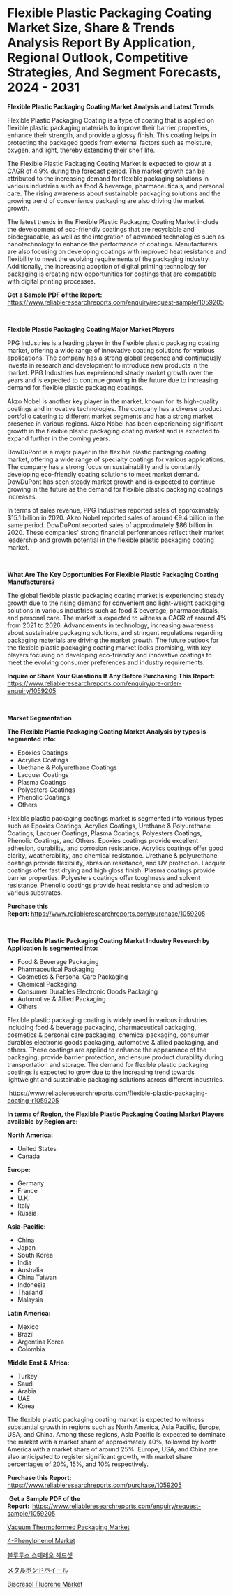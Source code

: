 <p><h1>Flexible Plastic Packaging Coating Market Size, Share & Trends Analysis Report By Application, Regional Outlook, Competitive Strategies, And Segment Forecasts, 2024 - 2031</h1></p><p><strong>Flexible Plastic Packaging Coating Market Analysis and Latest Trends</strong></p>
<p><p>Flexible Plastic Packaging Coating is a type of coating that is applied on flexible plastic packaging materials to improve their barrier properties, enhance their strength, and provide a glossy finish. This coating helps in protecting the packaged goods from external factors such as moisture, oxygen, and light, thereby extending their shelf life.</p><p>The Flexible Plastic Packaging Coating Market is expected to grow at a CAGR of 4.9% during the forecast period. The market growth can be attributed to the increasing demand for flexible packaging solutions in various industries such as food & beverage, pharmaceuticals, and personal care. The rising awareness about sustainable packaging solutions and the growing trend of convenience packaging are also driving the market growth.</p><p>The latest trends in the Flexible Plastic Packaging Coating Market include the development of eco-friendly coatings that are recyclable and biodegradable, as well as the integration of advanced technologies such as nanotechnology to enhance the performance of coatings. Manufacturers are also focusing on developing coatings with improved heat resistance and flexibility to meet the evolving requirements of the packaging industry. Additionally, the increasing adoption of digital printing technology for packaging is creating new opportunities for coatings that are compatible with digital printing processes.</p></p>
<p><strong>Get a Sample PDF of the Report:&nbsp;</strong> <a href="https://www.reliableresearchreports.com/enquiry/request-sample/1059205">https://www.reliableresearchreports.com/enquiry/request-sample/1059205</a></p>
<p>&nbsp;</p>
<p><strong>Flexible Plastic Packaging Coating Major Market Players</strong></p>
<p><p>PPG Industries is a leading player in the flexible plastic packaging coating market, offering a wide range of innovative coating solutions for various applications. The company has a strong global presence and continuously invests in research and development to introduce new products in the market. PPG Industries has experienced steady market growth over the years and is expected to continue growing in the future due to increasing demand for flexible plastic packaging coatings.</p><p>Akzo Nobel is another key player in the market, known for its high-quality coatings and innovative technologies. The company has a diverse product portfolio catering to different market segments and has a strong market presence in various regions. Akzo Nobel has been experiencing significant growth in the flexible plastic packaging coating market and is expected to expand further in the coming years.</p><p>DowDuPont is a major player in the flexible plastic packaging coating market, offering a wide range of specialty coatings for various applications. The company has a strong focus on sustainability and is constantly developing eco-friendly coating solutions to meet market demand. DowDuPont has seen steady market growth and is expected to continue growing in the future as the demand for flexible plastic packaging coatings increases.</p><p>In terms of sales revenue, PPG Industries reported sales of approximately $15.1 billion in 2020. Akzo Nobel reported sales of around €9.4 billion in the same period. DowDuPont reported sales of approximately $86 billion in 2020. These companies' strong financial performances reflect their market leadership and growth potential in the flexible plastic packaging coating market.</p></p>
<p>&nbsp;</p>
<p><strong>What Are The Key Opportunities For Flexible Plastic Packaging Coating Manufacturers?</strong></p>
<p><p>The global flexible plastic packaging coating market is experiencing steady growth due to the rising demand for convenient and light-weight packaging solutions in various industries such as food & beverage, pharmaceuticals, and personal care. The market is expected to witness a CAGR of around 4% from 2021 to 2026. Advancements in technology, increasing awareness about sustainable packaging solutions, and stringent regulations regarding packaging materials are driving the market growth. The future outlook for the flexible plastic packaging coating market looks promising, with key players focusing on developing eco-friendly and innovative coatings to meet the evolving consumer preferences and industry requirements.</p></p>
<p><strong>Inquire or Share Your Questions If Any Before Purchasing This Report:</strong> <a href="https://www.reliableresearchreports.com/enquiry/pre-order-enquiry/1059205">https://www.reliableresearchreports.com/enquiry/pre-order-enquiry/1059205</a></p>
<p>&nbsp;</p>
<p><strong>Market Segmentation</strong></p>
<p><strong>The Flexible Plastic Packaging Coating Market Analysis by types is segmented into:</strong></p>
<p><ul><li>Epoxies Coatings</li><li>Acrylics Coatings</li><li>Urethane & Polyurethane Coatings</li><li>Lacquer Coatings</li><li>Plasma Coatings</li><li>Polyesters Coatings</li><li>Phenolic Coatings</li><li>Others</li></ul></p>
<p><p>Flexible plastic packaging coatings market is segmented into various types such as Epoxies Coatings, Acrylics Coatings, Urethane & Polyurethane Coatings, Lacquer Coatings, Plasma Coatings, Polyesters Coatings, Phenolic Coatings, and Others. Epoxies coatings provide excellent adhesion, durability, and corrosion resistance. Acrylics coatings offer good clarity, weatherability, and chemical resistance. Urethane & polyurethane coatings provide flexibility, abrasion resistance, and UV protection. Lacquer coatings offer fast drying and high gloss finish. Plasma coatings provide barrier properties. Polyesters coatings offer toughness and solvent resistance. Phenolic coatings provide heat resistance and adhesion to various substrates.</p></p>
<p><strong>Purchase this Report:&nbsp;</strong><a href="https://www.reliableresearchreports.com/purchase/1059205">https://www.reliableresearchreports.com/purchase/1059205</a></p>
<p>&nbsp;</p>
<p><strong>The Flexible Plastic Packaging Coating Market Industry Research by Application is segmented into:</strong></p>
<p><ul><li>Food & Beverage Packaging</li><li>Pharmaceutical Packaging</li><li>Cosmetics & Personal Care Packaging</li><li>Chemical Packaging</li><li>Consumer Durables Electronic Goods Packaging</li><li>Automotive & Allied Packaging</li><li>Others</li></ul></p>
<p><p>Flexible plastic packaging coating is widely used in various industries including food & beverage packaging, pharmaceutical packaging, cosmetics & personal care packaging, chemical packaging, consumer durables electronic goods packaging, automotive & allied packaging, and others. These coatings are applied to enhance the appearance of the packaging, provide barrier protection, and ensure product durability during transportation and storage. The demand for flexible plastic packaging coatings is expected to grow due to the increasing trend towards lightweight and sustainable packaging solutions across different industries.</p></p>
<p><a href="https://www.reliableresearchreports.com/flexible-plastic-packaging-coating-r1059205">&nbsp;https://www.reliableresearchreports.com/flexible-plastic-packaging-coating-r1059205</a></p>
<p><strong>In terms of Region, the Flexible Plastic Packaging Coating Market Players available by Region are:</strong></p>
<p>
    <p> <strong> North America: </strong>
        <ul>
            <li>United States</li>
            <li>Canada</li>
        </ul>
        </p> 
    <p> <strong> Europe: </strong>
        <ul>
            <li>Germany</li>
            <li>France</li>
            <li>U.K.</li>
            <li>Italy</li>
            <li>Russia</li>
        </ul>
        </p> 
    <p> <strong> Asia-Pacific: </strong>
        <ul>
            <li>China</li>
            <li>Japan</li>
            <li>South Korea</li>
            <li>India</li>
            <li>Australia</li>
            <li>China Taiwan</li>
            <li>Indonesia</li>
            <li>Thailand</li>
            <li>Malaysia</li>
        </ul>
        </p> 
    <p> <strong> Latin America: </strong>
        <ul>
            <li>Mexico</li>
            <li>Brazil</li>
            <li>Argentina Korea</li>
            <li>Colombia</li>
        </ul>
        </p> 
    <p> <strong> Middle East & Africa: </strong>
        <ul>
            <li>Turkey</li>
            <li>Saudi</li>
            <li>Arabia</li>
            <li>UAE</li>
            <li>Korea</li>
        </ul>
    </p>
    </p>
<p><p>The flexible plastic packaging coating market is expected to witness substantial growth in regions such as North America, Asia Pacific, Europe, USA, and China. Among these regions, Asia Pacific is expected to dominate the market with a market share of approximately 40%, followed by North America with a market share of around 25%. Europe, USA, and China are also anticipated to register significant growth, with market share percentages of 20%, 15%, and 10% respectively.</p></p>
<p><strong>Purchase this Report: </strong><a href="https://www.reliableresearchreports.com/purchase/1059205">https://www.reliableresearchreports.com/purchase/1059205</a></p>
<p>&nbsp;<strong>Get a Sample PDF of the Report:&nbsp;&nbsp;</strong><a href="https://www.reliableresearchreports.com/enquiry/request-sample/1059205">https://www.reliableresearchreports.com/enquiry/request-sample/1059205</a></p>
<p><strong></strong></p>
<p><p><a href="https://github.com/Sherrillcrooksxa8i18ucf2m/Market-Research-Report-List-2/blob/main/vacuum-thermoformed-packaging-market.md">Vacuum Thermoformed Packaging Market</a></p><p><a href="https://issuu.com/reportprime-2/docs/4-phenylphenol-market-size-2030.pptx">4-Phenylphenol Market</a></p><p><a href="https://github.com/RichardLueilwitz787/Market-Research-Report-List-1/blob/main/637652855847.md">블루투스 스테레오 헤드셋</a></p><p><a href="https://github.com/hwbcz413288296/Market-Research-Report-List-2/blob/main/751233657675.md">メタルボンドホイール</a></p><p><a href="https://issuu.com/reportprime-2/docs/biscresol-fluorene-market-size-2030.pptx">Biscresol Fluorene Market</a></p></p>
